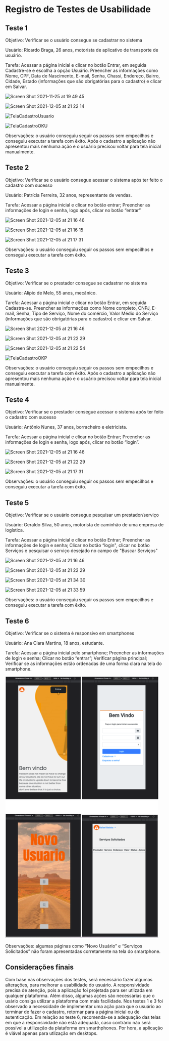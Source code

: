 # Registro de Testes de Usabilidade

## Teste 1
Objetivo: Verificar se o usuário consegue se cadastrar  no sistema

Usuário: Ricardo Braga, 26 anos, motorista de aplicativo de transporte de usuário.

Tarefa: Acessar a página inicial e clicar no botão Entrar, em seguida Cadastre-se e escolha a opção Usuário. Preencher as informações como Nome, CPF, Data de Nascimento, E-mail, Senha, Chassi, Endereço, Bairro, Cidade, Estado (informações que são obrigatórias para o cadastro) e clicar em Salvar.

![Screen Shot 2021-11-25 at 19 49 45](https://user-images.githubusercontent.com/84281638/145906476-77dc9461-a9e1-4a02-9612-8fcf9b0e6b5c.png)

![Screen Shot 2021-12-05 at 21 22 14](https://user-images.githubusercontent.com/84281638/145906638-ae70cf28-a4dc-474f-a02f-b75c268a8c3c.png)

![TelaCadastroUsuario](https://user-images.githubusercontent.com/84281638/145907153-61424ce4-a65d-42cc-adc0-baefe38046df.png)

![TelaCadastroOKU](https://user-images.githubusercontent.com/84281638/145907241-2a8c40d7-2986-4fad-8be4-b9802d409955.png)

Observações: o usuário conseguiu seguir os passos sem empecilhos e conseguiu executar a tarefa com êxito. Após o cadastro a aplicação não apresentou mais nenhuma ação e o usuário precisou voltar para tela inicial manualmente.


## Teste 2
Objetivo: Verificar se o usuário consegue acessar o sistema após ter feito o cadastro com sucesso

Usuário: Patrícia Ferreira, 32 anos, representante de vendas.

Tarefa: Acessar a página inicial e clicar no botão entrar; Preencher as informações de login e senha, logo após, clicar no botão “entrar”


![Screen Shot 2021-12-05 at 21 16 46](https://user-images.githubusercontent.com/84281638/145907506-81aa0c04-36d1-44d8-8e43-0cfc04272f06.png)

![Screen Shot 2021-12-05 at 21 16 15](https://user-images.githubusercontent.com/84281638/145907538-fc86a8b8-2648-4746-a389-a42ec5262570.png)

![Screen Shot 2021-12-05 at 21 17 31](https://user-images.githubusercontent.com/84281638/145907575-8585ac91-715f-4ea8-bc8f-71b8f44dc34f.png)

Observações: o usuário conseguiu seguir os passos sem empecilhos e conseguiu executar a tarefa com êxito.


## Teste 3
Objetivo: Verificar se o prestador consegue se cadastrar no sistema	

Usuário: Alípio de Melo, 55 anos, mecânico.

Tarefa: Acessar a página inicial e clicar no botão Entrar, em seguida Cadastre-se. Preencher as informações como Nome completo, CNPJ, E-mail, Senha, Tipo de Serviço, Nome do comércio, Valor Médio do Serviço (informações que são obrigatórias para o cadastro) e clicar em Salvar.

![Screen Shot 2021-12-05 at 21 16 46](https://user-images.githubusercontent.com/84281638/145907784-bb3ccd69-ac8f-4f58-a668-cb1e56963d9a.png)

![Screen Shot 2021-12-05 at 21 22 29](https://user-images.githubusercontent.com/84281638/145907799-921c1f0a-82ec-4b7c-a386-3d565d1cd6b7.png)

![Screen Shot 2021-12-05 at 21 22 54](https://user-images.githubusercontent.com/84281638/145907846-d2a1f550-e7f6-4437-8661-f4c7b629685f.png)

![TelaCadastroOKP](https://user-images.githubusercontent.com/84281638/145908561-f783f53c-a2cb-4363-9a5d-323e4d6a0222.png)

Observações: o usuário conseguiu seguir os passos sem empecilhos e conseguiu executar a tarefa com êxito. Após o cadastro a aplicação não apresentou mais nenhuma ação e o usuário precisou voltar para tela inicial manualmente.

## Teste 4
Objetivo: Verificar se o prestador consegue acessar o sistema após ter feito o cadastro com sucesso	

Usuário: Antônio Nunes, 37 anos, borracheiro e eletricista.	

Tarefa: Acessar a página inicial e clicar no botão Entrar; Preencher as informações de login e senha, logo após, clicar no botão “login”.

![Screen Shot 2021-12-05 at 21 16 46](https://user-images.githubusercontent.com/84281638/145908710-65d68f5a-bab1-4a90-914a-f3ea6693d535.png)

![Screen Shot 2021-12-05 at 21 22 29](https://user-images.githubusercontent.com/84281638/145908734-44619e26-1551-4e44-8ab4-269fc92739c9.png)

![Screen Shot 2021-12-05 at 21 17 31](https://user-images.githubusercontent.com/84281638/145908768-1dc8546d-2905-4df2-a9f7-a724ef915875.png)

Observações: o usuário conseguiu seguir os passos sem empecilhos e conseguiu executar a tarefa com êxito.

## Teste 5
Objetivo: Verificar se o usuário consegue pesquisar um prestador/serviço	

Usuário: Geraldo Silva, 50 anos, motorista de caminhão de uma empresa de logística. 	

Tarefa: Acessar a página inicial e clicar no botão Entrar; Preencher as informações de login e senha; Clicar no botão “login", clicar no botão Serviços e pesquisar o serviço desejado no campo de "Buscar Serviços"

![Screen Shot 2021-12-05 at 21 16 46](https://user-images.githubusercontent.com/84281638/145908934-36bdcc98-0a68-4080-8b12-32006bed9c4d.png)

![Screen Shot 2021-12-05 at 21 22 29](https://user-images.githubusercontent.com/84281638/145908977-ba958d65-415d-49d9-aa65-0cbe6362bb1f.png)

![Screen Shot 2021-12-05 at 21 34 30](https://user-images.githubusercontent.com/84281638/145909046-eeab077a-06e7-444f-9540-1eef4b280800.png)

![Screen Shot 2021-12-05 at 21 33 59](https://user-images.githubusercontent.com/84281638/145909061-680c2d38-71fe-4620-9a96-5920c2b9755f.png)

Observações: o usuário conseguiu seguir os passos sem empecilhos e conseguiu executar a tarefa com êxito.

## Teste 6
Objetivo: Verificar se o sistema é responsivo em smartphones	

Usuário: Ana Clara Martins, 18 anos, estudante.

Tarefa: Acessar a página inicial pelo smartphone; Preencher as informações de login e senha; Clicar no botão “entrar”; Verificar página principal; Verificar se as informações estão ordenadas de uma forma clara na tela do smartphone.

![Prestador](img/ResponsividadeMobile1.PNG)

Observações: algumas páginas como “Novo Usuário” e “Serviços Solicitados” não foram apresentadas corretamente na tela do smartphone.

## Considerações finais
Com base nas observações dos testes, será necessário fazer algumas alterações, para melhorar a usabilidade do usuário. A responsividade precisa de atenção, pois a aplicação foi projetada para ser utlizada em qualquer plataforma. Além disso, algumas ações são necessárias que o usário consiga utilizar a plataforma com mais facilidade. Nos testes 1 e 3 foi observado a necessidade de implementar uma ação para que o usuário ao terminar de fazer o cadastro, retornar para a página inicial ou de autenticação. Em relação ao teste 6, recomenda-se a adequação das telas em que a responsividade não está adequada, caso contrário não será possível a utilização da plataforma em smarthphones. Por hora, a aplicação é viável apenas para utlização em desktops. 

